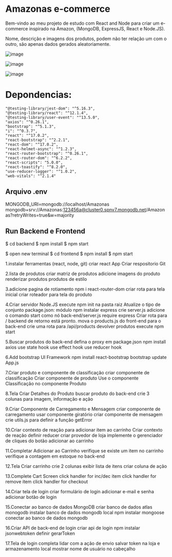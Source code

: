 # Amazonas e-commerce

Bem-vindo ao meu projeto de estudo com React and Node para criar um e-commerce inspirado na Amazon, (MongoDB, ExpressJS, React e Node.JS).

Nome, descrição e imagens dos produtos, podem não ter relação um com o outro, são apenas dados gerados aleatoriamente.

![image](https://user-images.githubusercontent.com/101899348/164261378-9afbd602-e65b-4ec7-8263-1c5afd3754c6.png)

![image](https://user-images.githubusercontent.com/101899348/164261510-bfe4fec8-2775-4861-aa13-edc902fa3dc7.png)

![image](https://user-images.githubusercontent.com/101899348/164268054-39c0578c-0377-48ce-87fb-4cff18eed5a4.png)

# Depondencias:

    "@testing-library/jest-dom": "^5.16.3",
    "@testing-library/react": "^12.1.4",
    "@testing-library/user-event": "^13.5.0",
    "axios": "^0.26.1",
    "bootstrap": "^5.1.3",
    "i": "^0.3.7",
    "react": "^17.0.2",
    "react-bootstrap": "^2.2.1",
    "react-dom": "^17.0.2",
    "react-helmet-async": "^1.2.3",
    "react-router-bootstrap": "^0.26.1",
    "react-router-dom": "^6.2.2",
    "react-scripts": "5.0.0",
    "react-toastify": "^8.2.0",
    "use-reducer-logger": "^1.0.2",
    "web-vitals": "^2.1.4"

## Arquivo .env

MONGODB_URI=mongodb://localhost/Amazonas
mongodb+srv://Amazonas:123456a@cluster0.spnv7.mongodb.net/Amazonas?retryWrites=true&w=majority

## Run Backend e Frontend

$ cd backend
$ npm install
$ npm start

$ open new terminal
$ cd frontend
$ npm install
$ npm start

1.instalar ferramentas (react, node, git)
criar react App
Criar respositorio Git

2.lista de produtos
criar matriz de produtos
adicione imagens do produto
renderizar produtos
produtos de estilo

3.adicione pagina de rotiamento
npm i react-router-dom
criar rota para tela inicial
criar roteador para tela do produto

4.Criar servidor Node.JS
execute npm init na pasta raiz
Atualize o tipo de conjunto package.json: módulo
npm instalar express
crie server.js
adicione o comando start como nó back-end/server.js
require express
Criar rota para / backend de retorno está pronto.
mova o products.js do front-end para o back-end
crie uma rota para /api/products
devolver produtos
execute npm start

5.Buscar produtos do back-end
defina o proxy em package.json
npm install axios
use state hook
use effect hook
use reducer hook

6.Add bootstrap UI Framework
npm install react-bootstrap bootstrap
update App.js

7.Criar produto e componente de classificação
criar componente de classificação
Criar componente de produto
Use o componente Classificação no componente Produto

8.Tela Criar Detalhes do Produto
buscar produto do back-end
crie 3 colunas para imagem, informação e ação

9.Criar Componente de Carregamento e Mensagem
criar componente de carregamento
usar componente giratório
criar componente de mensagem
crie utils.js para definir a função getError

10.Criar contexto de reação para adicionar item ao carrinho
Criar contexto de reação
definir reducer
criar provedor de loja
implemente o gerenciador de cliques do botão adicionar ao carrinho

11.Completar Adicionar ao Carrinho
verifique se existe um item no carrinho
verifique a contagem em estoque no back-end

12.Tela Criar carrinho
crie 2 colunas
exibir lista de itens
criar coluna de ação

13.Complete Cart Screen
click handler for inc/dec item
click handler for remove item
click handler for checkout

14.Criar tela de login
criar formulário de login
adicionar e-mail e senha
adicionar botão de login

15.Conectar ao banco de dados MongoDB
criar banco de dados atlas monogodb
instalar banco de dados mongodb local
npm instalar mongoose
conectar ao banco de dados mongodb

16.Criar API de back-end de login
criar api de login
npm instalar jsonwebtoken
definir gerarToken

17.Tela de login completa
lidar com a ação de envio
salvar token na loja e armazenamento local
mostrar nome de usuário no cabeçalho
